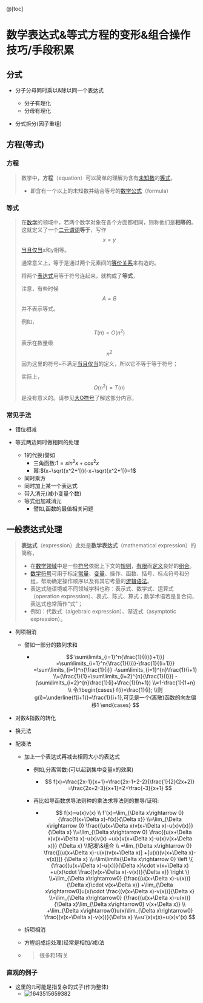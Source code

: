 @[toc]
# 数学表达式&等式方程的变形&组合操作技巧/手段积累

## 分式

- 分子分母同时乘以&除以同一个表达式

  - 分子有理化
  - 分母有理化

- 分式拆分(因子重组)

  

  

## 方程(等式)

### 方程

> 数学中，**方程**（equation）可以简单的理解为含有[未知数](https://zh.wikipedia.org/wiki/未知数)的[等式](https://zh.wikipedia.org/wiki/等式)，
>
> - 即含有一个以上的未知数并结合等号的[数学公式](https://zh.wikipedia.org/wiki/数学公式)（formula）

### 等式

> 在[数学](https://zh.wikipedia.org/wiki/數學)的领域中，若两个数学对象在各个方面都相同，则称他们是**相等的**。这就定义了一个[二元谓词](https://zh.wikipedia.org/wiki/二元谓词)**等于**，写作
> $$
> {\displaystyle x=y}
> $$
> [当且仅当](https://zh.wikipedia.org/wiki/当且仅当)x和y相等。
>
> 通常意义上，等于是通过两个元素间的[等价关系](https://zh.wikipedia.org/wiki/等价关系)来构造的。
>
> 将两个[表达式](https://zh.wikipedia.org/wiki/表達式)用等于符号连起来，就构成了**等式**，
>
> 
>
> 注意，有些时候
> $$
> {\displaystyle A=B}
> $$
> 并不表示等式。
>
> 例如，
> $$
> {\displaystyle T(n)=O(n^{2})}
> $$
> 表示在数量级
> $$
> {\displaystyle n^{2}}
> $$
> 因为这里的符号`=`不满足[当且仅当](https://zh.wikipedia.org/wiki/若且唯若)的定义，所以它不等于等于符号；
>
> 实际上，
> $$
> {\displaystyle O(n^{2})=T(n)}
> $$
> 是没有意义的。请参见[大O符号](https://zh.wikipedia.org/wiki/大O符号)了解这部分内容。

### 常见手法

- 错位相减

- 等式两边同时做相同的处理
  - 1的代换(譬如
    - 三角函数:$1=sin^2x+cos^2x$
    - 幂:$(x+\sqrt{x^2+1})(-x+\sqrt{x^2+1})=1$
  - 同时乘方
  - 同时加上某一个表达式
  - 带入消元(减小变量个数)
  - 等式组加减消元
    - 譬如,函数的最值相关问题

## 一般表达式处理

> **表达式**（expression）此处是**数学表达式**（mathematical expression）的简称，
>
> - 在[数学领域](https://zh.wikipedia.org/wiki/数学领域)中是一些[符号](https://zh.wikipedia.org/wiki/符号)依据上下文的[规则](https://zh.wikipedia.org/wiki/規則)，[有限](https://zh.wikipedia.org/wiki/有限)而[定义](https://zh.wikipedia.org/wiki/定义)良好的[组合](https://zh.wikipedia.org/wiki/組合)。
> - [数学符号](https://zh.wikipedia.org/wiki/數學符號)可用于标定[常量](https://zh.wikipedia.org/wiki/常量)、[变量](https://zh.wikipedia.org/wiki/变量)、操作、函数、括号、标点符号和分组，帮助确定操作顺序以及有其它考量的[逻辑](https://zh.wikipedia.org/wiki/逻辑)[语法](https://zh.wikipedia.org/wiki/语法)。
> - 表达式随语境或不同领域学科也称：表示式、数学式、运算式（operation expression）、表式、陈式、算式；数学术语若是复合词，表达式也常简作“式”；
> - 例如：代数式（algebraic expression）、渐近式（asymptotic expression）。

- 列项相消

  - 譬如一部分的数列求和

    - $$
      \sum\limits_{i=1}^n{\frac{1}{(i)(i+1)}}
      =\sum\limits_{i=1}^n{\frac{1}{(i)}-\frac{1}{(i+1)}}
      =\sum\limits_{i=1}^n{\frac{1}{i}}
      -\sum\limits_{i=1}^{n}\frac{1}{i+1}
      \\=(\frac{1}{1}+\sum\limits_{i=2}^{n}{\frac{1}{i}})
      -(\sum\limits_{i=2}^{n}\frac{1}{i}+\frac{1}{n+1})
      \\=1-\frac{1}{1+n}
      \\
      令:\begin{cases}
      f(i)=\frac{1}{i};
      \\则g(i)=\underline{f(i+1)}=\frac{1}{i+1},可见是一个(离散)函数的向左偏移1
      \end{cases}
      $$

      

    

- 对数&指数的转化

- 换元法

- 配凑法

  - 加上一个表达式再减去相同大小的表达式

    - 例如,分离常数:(可以起到集中变量x的效果)

      - $$
        f(x)=\frac{2x-1}{x+1}=\frac{2x-1+2-2}{\frac{1}{2}(2x+2)}
        =\frac{2x+2-3}{x+1}=2+\frac{-3}{x+1}
        $$

    - 再比如导函数求导法则种的乘法求导法则的推导/证明:

      - $$
        f(x)=u(x)v(x)
        \\
        f'(x)=\lim_{\Delta x\rightarrow 0}
        {\frac{f(x+\Delta x)-f(x)}{\Delta x}}
        \\=\lim_{\Delta x\rightarrow 0}
        \frac{{u(x+\Delta x)v(x+\Delta x)-u(x)v(x)}}{\Delta x}
        \\=\lim_{\Delta x\rightarrow 0}
        \frac{{u(x+\Delta x)v(x+\Delta x)-u(x)v(x)
        +u(x)v(x+\Delta x)-u(x)v(x+\Delta x)}}
        {\Delta x}
        \\配凑\&组合
        \\
        =\lim_{\Delta x\rightarrow 0}
        \frac{[(u(x+\Delta x)-u(x))v(x+\Delta x)]
        +[u(x)(v(x+\Delta x)-v(x))]}
        {\Delta x}
        \\=\lim\limits{\Delta x\rightarrow 0}
        \left
        \{
            {\frac{(u(x+\Delta x)-u(x))}{\Delta x}\cdot v(x+\Delta x)
            +u(x)\cdot \frac{(v(x+\Delta x)-v(x))}{\Delta x}}
        \right
        \}
        \\=\lim_{\Delta x\rightarrow0}
        {\frac{(u(x+\Delta x)-u(x))}{\Delta x}\cdot v(x+\Delta x)}
        +\lim_{\Delta x\rightarrow0}u(x)\cdot \frac{(v(x+\Delta x)-v(x))}{\Delta x}
        \\=\lim_{\Delta x\rightarrow0}
        {\frac{(u(x+\Delta x)-u(x))}{\Delta x}\lim_{\Delta x\rightarrow0} v(x+\Delta x)}
        \\
        +\lim_{\Delta x\rightarrow0}u(x)\lim_{\Delta x\rightarrow0} \frac{(v(x+\Delta x)-v(x))}{\Delta x}
        \\=u'(x)v(x)+u(x)v'(x)
        $$

        

  - 拆项相消

  - 方程组成组处理(经常是相加/减)法

  - > 很多和1有关
    >
    > 





### 直观的例子

- 这里的`元`可能是指复杂的式子(作为整体)
  - ![1643515659382](https://img-blog.csdnimg.cn/img_convert/f0d463ef947386628dff065f8882f722.png)
